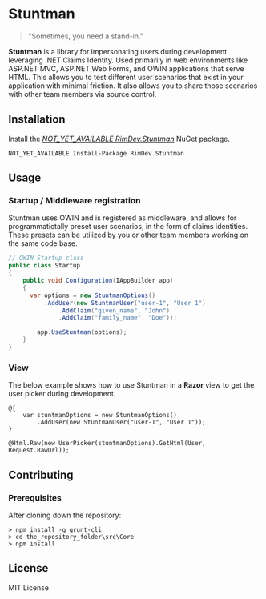 # Stuntman

> "Sometimes, you need a stand-in."

**Stuntman** is a library for impersonating users during development leveraging .NET Claims Identity. Used primarily in web environments like ASP.NET MVC, ASP.NET Web Forms, and OWIN applications that serve HTML. This allows you to test different user scenarios that exist in your application with minimal friction. It also allows you to share those scenarios with other team members via source control.

## Installation

Install the [*NOT_YET_AVAILABLE RimDev.Stuntman*](https://www.nuget.org/packages/RimDev.Stuntman/) NuGet package.

```
NOT_YET_AVAILABLE Install-Package RimDev.Stuntman
```

## Usage

### Startup / Middleware registration

Stuntman uses OWIN and is registered as middleware, and allows for programmatictally preset user scenarios, in the form of claims identities. These presets can be utilized by you or other team members working on the same code base.

```csharp
// OWIN Startup class
public class Startup
{
    public void Configuration(IAppBuilder app)
    {
      var options = new StuntmanOptions()
          .AddUser(new StuntmanUser("user-1", "User 1")
              .AddClaim("given_name", "John")
              .AddClaim("family_name", "Doe"));

        app.UseStuntman(options);
    }
}
```

### View

The below example shows how to use Stuntman in a **Razor** view to get the user picker during development.

```
@{
    var stuntmanOptions = new StuntmanOptions()
        .AddUser(new StuntmanUser("user-1", "User 1"));
}

@Html.Raw(new UserPicker(stuntmanOptions).GetHtml(User, Request.RawUrl));
```

## Contributing

### Prerequisites

After cloning down the repository:

```
> npm install -g grunt-cli
> cd the_repository_folder\src\Core
> npm install
```

## License

MIT License
